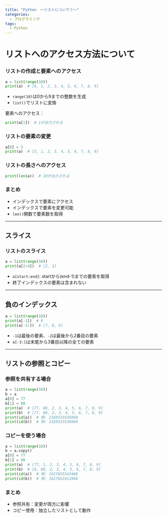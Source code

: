 ```yaml
---
title: "Python　～リストについて①～"
categories:
  - プログラミング
tags:
  - Python
---
```


# リストへのアクセス方法について

### リストの作成と要素へのアクセス

```python
a = list(range(10))
print(a)  # [0, 1, 2, 3, 4, 5, 6, 7, 8, 9]
```

- `range(10)`は0から9までの整数を生成
- `list()`でリストに変換

要素へのアクセス：
```python
print(a[1])  # 1が出力される
```

### リストの要素の変更

```python
a[0] = 5
print(a)  # [5, 1, 2, 3, 4, 5, 6, 7, 8, 9]
```

### リストの長さへのアクセス

```python
print(len(a))  # 10が出力される
```

### まとめ
- インデックスで要素にアクセス
- インデックスで要素を変更可能
- `len()`関数で要素数を取得

---

## スライス

### リストのスライス

```python
a = list(range(10))
print(a[2:4])  # [2, 3]
```

- `a[start:end]`: startから(end-1)までの要素を取得
- 終了インデックスの要素は含まれない

---

## 負のインデックス

```python
a = list(range(10))
print(a[-1])  # 9
print(a[-3:])  # [7, 8, 9]
```

- `-1`は最後の要素、`-2`は最後から2番目の要素
- `a[-3:]`は末尾から3番目以降の全ての要素

---

## リストの参照とコピー

### 参照を共有する場合

```python
a = list(range(10))
b = a
a[0] = 77
b[1] = 88
print(a)  # [77, 88, 2, 3, 4, 5, 6, 7, 8, 9]
print(b)  # [77, 88, 2, 3, 4, 5, 6, 7, 8, 9]
print(id(a))  # 例: 2169533536960
print(id(b))  # 例: 2169533536960
```

### コピーを使う場合

```python
a = list(range(10))
b = a.copy()
a[0] = 77
b[1] = 88
print(a)  # [77, 1, 2, 3, 4, 5, 6, 7, 8, 9]
print(b)  # [0, 88, 2, 3, 4, 5, 6, 7, 8, 9]
print(id(a))  # 例: 1627655543488
print(id(b))  # 例: 1627652411968
```

### まとめ
- 参照共有：変更が両方に影響
- コピー使用：独立したリストとして動作